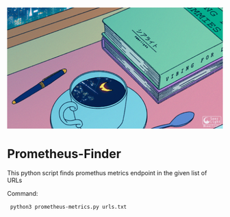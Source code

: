 ![Alt text](https://github.com/medusa0xf/Prometheus-Finder/blob/master/b0UoL5.webp)

# Prometheus-Finder
This python script finds promethus metrics endpoint in the given list of URLs

Command: 
```
 python3 prometheus-metrics.py urls.txt
